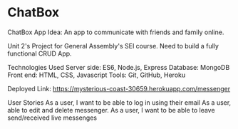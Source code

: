 # ChatBox

ChatBox 
App Idea:
An app to communicate with friends and family online. 

Unit 2's Project for General Assembly's SEI course.
Need to build a fully functional CRUD App. 

Technologies Used
Server side: ES6, Node.js, Express
Database: MongoDB
Front end: HTML, CSS, Javascript
Tools: Git, GitHub, Heroku

Deployed Link: https://mysterious-coast-30659.herokuapp.com/messenger

User Stories
As a user, I want to be able to log in using their email
As a user, able to edit and delete messenger.
As a user, I want to be able to leave send/received live messenges


